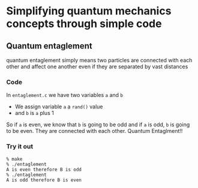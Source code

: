 # Simplifying quantum mechanics concepts through simple code

## Quantum entaglement

quantum entaglement simply means two particles are connected with each other and affect one another even if they are separated by vast distances

### Code
In `entaglement.c` we have two variables `a` and `b`
- We assign variable `a` a `rand()` value
- and `b` is `a` plus 1

So if `a` is even, we know that `b` is going to be odd and if `a` is odd, `b` is going to be even.
They are connected with each other. Quantum Entaglment!!

### Try it out
```
% make
% ./entaglement
A is even therefore B is odd
% ./entaglement
A is odd therefore B is even
``` 
